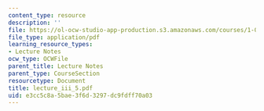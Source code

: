 ```yaml
---
content_type: resource
description: ''
file: https://ol-ocw-studio-app-production.s3.amazonaws.com/courses/1-033-mechanics-of-material-systems-an-energy-approach-fall-2003/e3cc5c8a5bae3f6d3297dc9fdff70a03_lecture_iii_5.pdf
file_type: application/pdf
learning_resource_types:
- Lecture Notes
ocw_type: OCWFile
parent_title: Lecture Notes
parent_type: CourseSection
resourcetype: Document
title: lecture_iii_5.pdf
uid: e3cc5c8a-5bae-3f6d-3297-dc9fdff70a03
---
```

